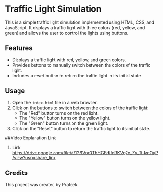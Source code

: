 # Traffic Light Simulation

This is a simple traffic light simulation implemented using HTML, CSS, and JavaScript. It displays a traffic light with three colors (red, yellow, and green) and allows the user to control the lights using buttons.

## Features

- Displays a traffic light with red, yellow, and green colors.
- Provides buttons to manually switch between the colors of the traffic light.
- Includes a reset button to return the traffic light to its initial state.

## Usage

1. Open the `index.html` file in a web browser.
2. Click on the buttons to switch between the colors of the traffic light:
   - The "Red" button turns on the red light.
   - The "Yellow" button turns on the yellow light.
   - The "Green" button turns on the green light.
3. Click on the "Reset" button to return the traffic light to its initial state.

##Video Explanation Link

1. Link https://drive.google.com/file/d/126VraOThHGFdUeRKVg2x_Zv_TtJveOyP/view?usp=share_link

## Credits

This project was created by  Prateek.

